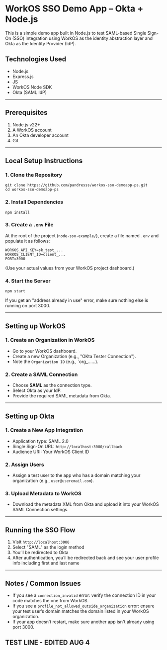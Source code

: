 
# WorkOS SSO Demo App – Okta + Node.js

This is a simple demo app built in Node.js to test SAML-based Single Sign-On (SSO) integration using WorkOS as the identity abstraction layer and Okta as the Identity Provider (IdP).

## Technologies Used

- Node.js
- Express.js
- JS
- WorkOS Node SDK
- Okta (SAML IdP)

---

## Prerequisites

1. Node.js v22+
2. A WorkOS account
3. An Okta developer account
4. Git

---

## Local Setup Instructions

### 1. Clone the Repository

```
git clone https://github.com/pandresss/workos-sso-demoapp-ps.git
cd workos-sso-demoapp-ps
```

### 2. Install Dependencies

```
npm install
```

### 3. Create a `.env` File

At the root of the project (`node-sso-example/`), create a file named `.env` and populate it as follows:

```
WORKOS_API_KEY=sk_test_...
WORKOS_CLIENT_ID=client_...
PORT=3000
```

(Use your actual values from your WorkOS project dashboard.)

### 4. Start the Server

```
npm start
```

If you get an "address already in use" error, make sure nothing else is running on port 3000.

---

## Setting up WorkOS

### 1. Create an Organization in WorkOS
- Go to your WorkOS dashboard.
- Create a new Organization (e.g., "OKta Tester Connection").
- Note the `Organization ID` (e.g., `org_......).

### 2. Create a SAML Connection
- Choose **SAML** as the connection type.
- Select Okta as your IdP.
- Provide the required SAML metadata from Okta.

---

## Setting up Okta

### 1. Create a New App Integration
- Application type: SAML 2.0
- Single Sign-On URL: `http://localhost:3000/callback`
- Audience URI: Your WorkOS Client ID

### 2. Assign Users
- Assign a test user to the app who has a domain matching your organization (e.g., `user@useremail.com`).

### 3. Upload Metadata to WorkOS
- Download the metadata XML from Okta and upload it into your WorkOS SAML Connection settings.

---

## Running the SSO Flow

1. Visit `http://localhost:3000`
2. Select "SAML" as the login method
3. You’ll be redirected to Okta
4. After authentication, you’ll be redirected back and see your user profile info including first and last name

---

## Notes / Common Issues

- If you see a `connection_invalid` error: verify the connection ID in your code matches the one from WorkOS.
- If you see a `profile_not_allowed_outside_organization` error: ensure your test user’s domain matches the domain listed in your WorkOS organization.
- If your app doesn’t restart, make sure another app isn't already using port 3000.
## TEST LINE - EDITED AUG 4
